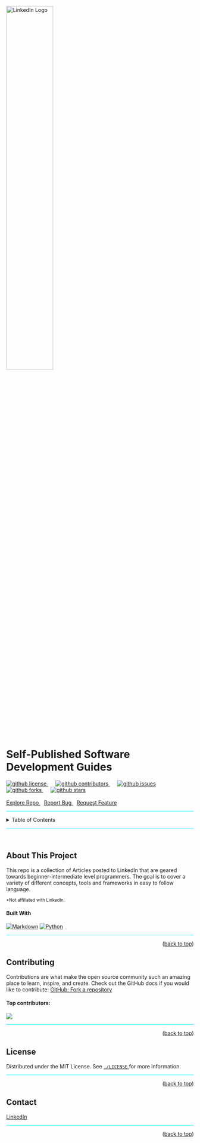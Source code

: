 <a id="readme-top"></a>

<div>
  <a href="https://github.com/neoncrypto/linkedin">
    <img src="https://i.ibb.co/C37PPNHb/Linked-In-Blue-128-2x.png" alt="LinkedIn Logo" width="50%" align="center">
  </a>
  <h1>Self-Published Software Development Guides</h1>
  <p>
    <a style="margin-right: 20px;" href="https://github.com/neoncrypto/linkedin/blob/main/LICENSE">
      <img src="https://img.shields.io/github/license/neoncrypto/linkedin" alt="github license">
    </a>
    <a style="margin-right: 20px;" href="https://github.com/neoncrypto/linkedin/graphs/contributors">
      <img src="https://img.shields.io/github/contributors/neoncrypto/linkedin" alt="github contributors">
    </a>
    <a style="margin-right: 20px;" href="https://github.com/neoncrypto/linkedin/issues">
      <img src="https://img.shields.io/github/issues/neoncrypto/linkedin" alt="github issues">
    </a>
    <a style="margin-right: 20px;" href="https://github.com/neoncrypto/linkedin/forks">
      <img src="https://img.shields.io/github/forks/neoncrypto/linkedin?style=social&logoColor=blue&label=FORKS" alt="github forks">
    </a>
    <a style="margin-right: 20px;" href="https://github.com/neoncrypto/linkedin/stargazers">
      <img src="https://img.shields.io/github/stars/neoncrypto/linkedin?style=social&logo=github&logoColor=blue&label=STARS&labelColor=%23444444" alt="github stars">
    </a>
    <br />
    <br />
    <a style="margin-right: 10px;" href="https://github.com/neoncrypto/linkedin">
      Explore Repo
    </a>
    <a style="margin-right: 10px;" href="https://github.com/neoncrypto/linkedin/issues/new">
      Report Bug
    </a>
    <a href="https://github.com/neoncrypto/linkedin/issues/new?labels=enhancement&template=feature-request">
      Request Feature
    </a>
  </p>
</div>

<hr style="height:1px;background-color:cyan;">

<details>  
  <summary>Table of Contents</summary>
  <ol>
    <li>
      <a href="#about-this-project">About The Project</a>
      <ul>
        <li><a href="#built-with">Built With</a></li>
      </ul>
    </li>
    <li>
      <a href="#contributing">Contributing</a>
      <ul>
        <li><a href="#top-contributors">Top Contributors</a></li>
      </ul>
    </li>
    <li><a href="#license">License</a></li>
    <li><a href="#contact">Contact</a></li>
  </ol>
</details>

<hr style="height:1px;background-color:cyan;">

<br />


## About This Project

<p>
  This repo is a collection of Articles posted to LinkedIn that are geared towards beginner-intermediate 
  level programmers. The goal is to cover a variety of different concepts, tools and frameworks 
  in easy to follow language. 
</p>

<small>\*Not affiliated with LinkedIn.</small>


#### Built With

[![Markdown][Markdown]][Markdown-url]
[![Python][Python]][Python-url]

<hr style="height:1px;background-color:cyan;">

<p align="right">(<a href="#readme-top">back to top</a>)</p>


## Contributing

Contributions are what make the open source community such an amazing place to learn, inspire, and create. 
Check out the GitHub docs if you would like to contribute:
<a href="https://docs.github.com/en/pull-requests/collaborating-with-pull-requests/working-with-forks/fork-a-repo?tool=cli#about-forks" title="GitHub Fork Repository" style="display: inline;">
  GitHub: Fork a repository
</a>

#### Top contributors:

<a href="https://github.com/neoncrypto/linkedin/graphs/contributors">
  <img src="https://contrib.rocks/image?repo=neoncrypto/linkedin" />
</a>

<hr style="height:1px;background-color:cyan;">

<p align="right">(<a href="#readme-top">back to top</a>)</p>


## License

Distributed under the MIT License. See 
<a href="https://github.com/neoncrypto/linkedin/blob/main/LICENSE" title="neoncrypto linkedin license">
  `./LICENSE`
</a> 
for more information.

<hr style="height:1px;background-color:cyan;">

<p align="right">(<a href="#readme-top">back to top</a>)</p>


## Contact

<a href="https://www.linkedin.com/in/neoncrypto0/" title="linkedin link">LinkedIn</a>

<hr style="height:1px;background-color:cyan;">

<p align="right">(<a href="#readme-top">back to top</a>)</p>


[Markdown]: https://img.shields.io/badge/markdown-%23000000.svg?logo=markdown&logoColor=red
[Markdown-url]: https://www.markdownguide.org
[Powered-by-black-magic]: https://forthebadge.com/images/badges/powered-by-black-magic.png
[Python]: https://img.shields.io/badge/python-3670A0?logo=python&logoColor=ffdd54
[Python-url]: https://python.org
